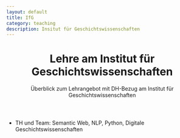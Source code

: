 ```yaml
---
layout: default
title: IfG
category: teaching
description: Insitut für Geschichtswissenschaften
---
```


<header>
<h1>Lehre am Institut für Geschichtswissenschaften</h1>
<p>Überblick zum Lehrangebot mit DH-Bezug am Institut für Geschichtswissenschaften</p>
</header>

* TH und Team: Semantic Web, NLP, Python, Digitale Geschichtswissenschaften